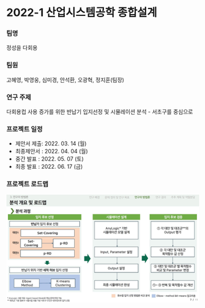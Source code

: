 <h1>2022-1 산업시스템공학 종합설계</h1>

<h3>팀명</h3>
  <p>정성을 다회용</p>

<h3>팀원</h3>
  <p>고혜영, 박영웅, 심미경, 안석환, 오광혁, 정지훈(팀장)</p>

<h3>연구 주제</h3>
  <p>다회용컵 사용 증가를 위한 반납기 입지선정 및 시뮬레이션 분석 - 서초구를 중심으로</p>

<h3>프로젝트 일정</h3>
<ul>
  <li>제안서 제출: 2022. 03. 14 (월)</li>
  <li>최종제안서 : 2022. 04. 04 (월)</li>
  <li>중간 발표 : 2022. 05. 07 (토)</li>
  <li>최종 발표 : 2022. 06. 17 (금)</li>
</ul>

<h3>프로젝트 로드맵</h3>
<img src = '사진/로드맵.JPG'>

<!-- <h3>중간발표 영상</h3>
<a href = "https://youtu.be/zQKEXKmPrXs" target = '_blank'>보러가기</a>

<h3>최종발표 영상</h3>
<a href = " " target = "_blank">보러가기</a> -->
